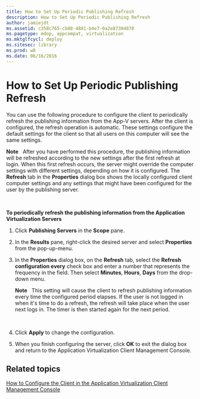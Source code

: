 ```yaml
---
title: How to Set Up Periodic Publishing Refresh
description: How to Set Up Periodic Publishing Refresh
author: jamiejdt
ms.assetid: c358c765-cb88-4881-b4e7-0a2e87304870
ms.pagetype: mdop, appcompat, virtualization
ms.mktglfcycl: deploy
ms.sitesec: library
ms.prod: w8
ms.date: 06/16/2016
---
```



# How to Set Up Periodic Publishing Refresh


You can use the following procedure to configure the client to periodically refresh the publishing information from the App-V servers. After the client is configured, the refresh operation is automatic. These settings configure the default settings for the client so that all users on this computer will see the same settings.

**Note**  
After you have performed this procedure, the publishing information will be refreshed according to the new settings after the first refresh at login. When this first refresh occurs, the server might override the computer settings with different settings, depending on how it is configured. The **Refresh** tab in the **Properties** dialog box shows the locally configured client computer settings and any settings that might have been configured for the user by the publishing server.

 

**To periodically refresh the publishing information from the Application Virtualization Servers**

1.  Click **Publishing Servers** in the **Scope** pane.

2.  In the **Results** pane, right-click the desired server and select **Properties** from the pop-up-menu.

3.  In the **Properties** dialog box, on the **Refresh** tab, select the **Refresh configuration every** check box and enter a number that represents the frequency in the field. Then select **Minutes**, **Hours**, **Days** from the drop-down menu.

    **Note**  
    This setting will cause the client to refresh publishing information every time the configured period elapses. If the user is not logged in when it's time to do a refresh, the refresh will take place when the user next logs in. The timer is then started again for the next period.

     

4.  Click **Apply** to change the configuration.

5.  When you finish configuring the server, click **OK** to exit the dialog box and return to the Application Virtualization Client Management Console.

## Related topics


[How to Configure the Client in the Application Virtualization Client Management Console](how-to-configure-the-client-in-the-application-virtualization-client-management-console.md)

 

 





